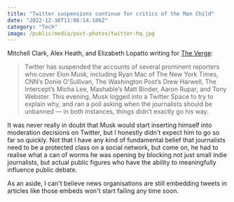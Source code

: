 ```yaml
---
title: "Twitter suspensions continue for critics of the Man Child"
date: "2022-12-16T11:06:14.186Z"
category: "Tech"
image: /public/media/post-photos/twitter-hq.jpg
---
```


 Mitchell Clark, Alex Heath, and Elizabeth Lopatto writing for [The Verge](https://theverge.com):

> Twitter has suspended the accounts of several prominent reporters who cover Elon Musk, including Ryan Mac of The New York Times, CNN’s Donie O’Sullivan, The Washington Post’s Drew Harwell, The Intercept’s Micha Lee, Mashable’s Matt Binder, Aaron Rupar, and Tony Webster. This evening, Musk logged into a Twitter Space to try to explain why, and ran a poll asking when the journalists should be unbanned — in both instances, things didn’t exactly go his way.

It was never really in doubt that Musk would start inserting himself into moderation decisions on Twitter, but I honestly didn't expect him to go so far so quickly. Not that I have any kind of fundamental belief that journalists need to be a protected class on a social network, but come on, he had to realise what a can of worms he was opening by blocking not just small indie journalists, but actual public figures who have the ability to meaningfully influence public debate.

As an aside, I can't believe news organisations are still embedding tweets in articles like those embeds won't start failing any time soon.
